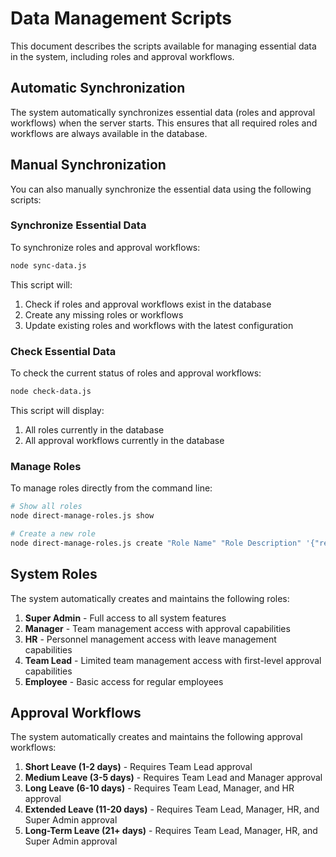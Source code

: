 # Data Management Scripts

This document describes the scripts available for managing essential data in the system, including roles and approval workflows.

## Automatic Synchronization

The system automatically synchronizes essential data (roles and approval workflows) when the server starts. This ensures that all required roles and workflows are always available in the database.

## Manual Synchronization

You can also manually synchronize the essential data using the following scripts:

### Synchronize Essential Data

To synchronize roles and approval workflows:

```bash
node sync-data.js
```

This script will:
1. Check if roles and approval workflows exist in the database
2. Create any missing roles or workflows
3. Update existing roles and workflows with the latest configuration

### Check Essential Data

To check the current status of roles and approval workflows:

```bash
node check-data.js
```

This script will display:
1. All roles currently in the database
2. All approval workflows currently in the database

### Manage Roles

To manage roles directly from the command line:

```bash
# Show all roles
node direct-manage-roles.js show

# Create a new role
node direct-manage-roles.js create "Role Name" "Role Description" '{"resource":{"create":true,"read":true,"update":true,"delete":false}}'
```

## System Roles

The system automatically creates and maintains the following roles:

1. **Super Admin** - Full access to all system features
2. **Manager** - Team management access with approval capabilities
3. **HR** - Personnel management access with leave management capabilities
4. **Team Lead** - Limited team management access with first-level approval capabilities
5. **Employee** - Basic access for regular employees

## Approval Workflows

The system automatically creates and maintains the following approval workflows:

1. **Short Leave (1-2 days)** - Requires Team Lead approval
2. **Medium Leave (3-5 days)** - Requires Team Lead and Manager approval
3. **Long Leave (6-10 days)** - Requires Team Lead, Manager, and HR approval
4. **Extended Leave (11-20 days)** - Requires Team Lead, Manager, HR, and Super Admin approval
5. **Long-Term Leave (21+ days)** - Requires Team Lead, Manager, HR, and Super Admin approval